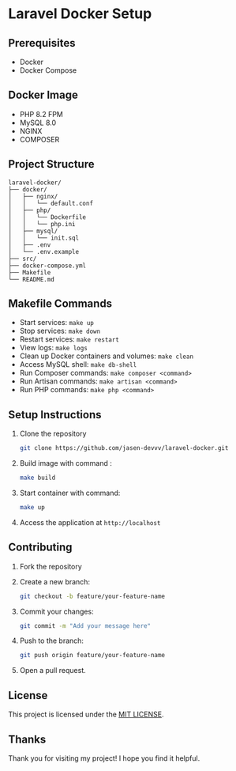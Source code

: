 # Laravel Docker Setup

## Prerequisites
- Docker
- Docker Compose

## Docker Image
- PHP 8.2 FPM
- MySQL 8.0
- NGINX 
- COMPOSER 

## Project Structure
```
laravel-docker/
├── docker/
│   ├── nginx/
│   │   └── default.conf
│   ├── php/
│   │   └── Dockerfile
│   │   └── php.ini
│   ├── mysql/
│   │   └── init.sql
│   ├── .env
│   └── .env.example
├── src/
├── docker-compose.yml
├── Makefile
└── README.md
```

## Makefile Commands
- Start services: `make up`
- Stop services: `make down`
- Restart services: `make restart`
- View logs: `make logs`
- Clean up Docker containers and volumes: `make clean`
- Access MySQL shell: `make db-shell`
- Run Composer commands: `make composer <command>`
- Run Artisan commands: `make artisan <command>`
- Run PHP commands: `make php <command>`

## Setup Instructions
1. Clone the repository 

    ```bash
    git clone https://github.com/jasen-devvv/laravel-docker.git
    ```   
2. Build image with command :

   ```bash 
   make build
   ```
3. Start container with command:

   ```bash 
   make up
   ```
4. Access the application at `http://localhost`

## Contributing
1. Fork the repository
2. Create a new branch:

    ```bash
    git checkout -b feature/your-feature-name
    ```
3. Commit your changes:

    ```bash
    git commit -m "Add your message here"
    ```

4. Push to the branch:

    ```bash
    git push origin feature/your-feature-name
    ```

5. Open a pull request.

## License

This project is licensed under the [MIT LICENSE](LICENSE).

## Thanks
Thank you for visiting my project! I hope you find it helpful.